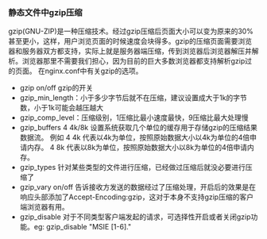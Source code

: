 ### 静态文件中gzip压缩
gzip(GNU-ZIP)是一种压缩技术。经过gzip压缩后页面大小可以变为原来的30%甚至更小，这样，用户浏览页面的时候速度会块得多。gzip的压缩页面需要浏览器和服务器双方都支持，实际上就是服务器端压缩，传到浏览器后浏览器解压并解析。浏览器那里不需要我们担心，因为目前的巨大多数浏览器都支持解析gzip过的页面。
在nginx.conf中有关gzip的选项。
* gzip on/off gzip的开关
* gzip_min_length：小于多少字节后就不在压缩，建议设置成大于1k的字节数，小于1k可能会越压越大
* gzip_comp_level：压缩级别，1压缩比最小速度最快，9压缩比最大处理慢
* gzip_buffers 4 4k/8k 设置系统获取几个单位的缓存用于存储gzip的压缩结果数据流。 例如 4 4k 代表以4k为单位，按照原始数据大小以4k为单位的4倍申请内存。 4 8k 代表以8k为单位，按照原始数据大小以8k为单位的4倍申请内存。
* gzip_types 针对某些类型的文件进行压缩，已经做过压缩后就没必要进行压缩了
* gzip_vary on/off  告诉接收方发送的数据经过了压缩处理，开启后的效果是在响应头部添加了Accept-Encoding:gzip，这对于本身不支持gzip压缩的客户端浏览器有用。
* gzip_disable 对于不同类型客户端发起的请求，可选择性开启或者关闭gzip功能。eg: gzip_disable  "MSIE [1-6]\."